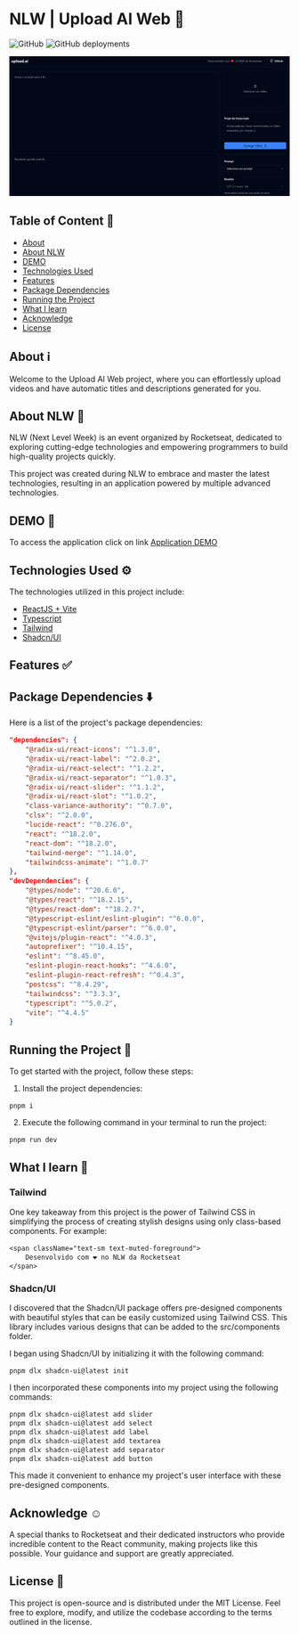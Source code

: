 # NLW | Upload AI Web 🚀

![GitHub](https://img.shields.io/github/license/Matheus1714/nlw-upload-ai)
![GitHub deployments](https://img.shields.io/github/deployments/matheus1714/nlw-upload-ai/production)

![banner-font](.github/banner-font.png)


## Table of Content 📜
<!--ts-->
   * [About](#about-ℹ️)
   * [About NLW](#about-nlw-🚀)
   * [DEMO](#demo-🚀)
   * [Technologies Used](#technologies-used-⚙️)
   * [Features](#features-✅)
   * [Package Dependencies](#package-dependencies-⬇️)
   * [Running the Project](#running-the-project-🏃)
   * [What I learn](#what-i-learn-📝)
   * [Acknowledge](#acknowledge-☺️)
   * [License](#license-📖)
<!--te-->

## About ℹ️

Welcome to the Upload AI Web project, where you can effortlessly upload videos and have automatic titles and descriptions generated for you.

## About NLW 🚀

NLW (Next Level Week) is an event organized by Rocketseat, dedicated to exploring cutting-edge technologies and empowering programmers to build high-quality projects quickly.

This project was created during NLW to embrace and master the latest technologies, resulting in an application powered by multiple advanced technologies.


## DEMO 🚀

To access the application click on link [Application DEMO](https://nlw-upload-ai.vercel.app/)

## Technologies Used ⚙️

The technologies utilized in this project include:

* [ReactJS + Vite](https://vitejs.dev/)
* [Typescript](https://www.typescriptlang.org/)
* [Tailwind](https://tailwindcss.com/)
* [Shadcn/UI](https://ui.shadcn.com/)

## Features ✅

## Package Dependencies ⬇️

Here is a list of the project's package dependencies:

```json
"dependencies": {
    "@radix-ui/react-icons": "^1.3.0",
    "@radix-ui/react-label": "^2.0.2",
    "@radix-ui/react-select": "^1.2.2",
    "@radix-ui/react-separator": "^1.0.3",
    "@radix-ui/react-slider": "^1.1.2",
    "@radix-ui/react-slot": "^1.0.2",
    "class-variance-authority": "^0.7.0",
    "clsx": "^2.0.0",
    "lucide-react": "^0.276.0",
    "react": "^18.2.0",
    "react-dom": "^18.2.0",
    "tailwind-merge": "^1.14.0",
    "tailwindcss-animate": "^1.0.7"
},
"devDependencies": {
    "@types/node": "^20.6.0",
    "@types/react": "^18.2.15",
    "@types/react-dom": "^18.2.7",
    "@typescript-eslint/eslint-plugin": "^6.0.0",
    "@typescript-eslint/parser": "^6.0.0",
    "@vitejs/plugin-react": "^4.0.3",
    "autoprefixer": "^10.4.15",
    "eslint": "^8.45.0",
    "eslint-plugin-react-hooks": "^4.6.0",
    "eslint-plugin-react-refresh": "^0.4.3",
    "postcss": "^8.4.29",
    "tailwindcss": "^3.3.3",
    "typescript": "^5.0.2",
    "vite": "^4.4.5"
}
```


## Running the Project 🏃

To get started with the project, follow these steps:

1. Install the project dependencies:

```
pnpm i
```

2. Execute the following command in your terminal to run the project:

```
pnpm run dev
```


## What I learn 📝

### Tailwind

One key takeaway from this project is the power of Tailwind CSS in simplifying the process of creating stylish designs using only class-based components. For example:

```tsx
<span className="text-sm text-muted-foreground">
    Desenvolvido com ❤️ no NLW da Rocketseat
</span>
```

### Shadcn/UI

I discovered that the Shadcn/UI package offers pre-designed components with beautiful styles that can be easily customized using Tailwind CSS. This library includes various designs that can be added to the src/components folder.

I began using Shadcn/UI by initializing it with the following command:

```shell
pnpm dlx shadcn-ui@latest init
```

I then incorporated these components into my project using the following commands:

```shell
pnpm dlx shadcn-ui@latest add slider
pnpm dlx shadcn-ui@latest add select
pnpm dlx shadcn-ui@latest add label
pnpm dlx shadcn-ui@latest add textarea
pnpm dlx shadcn-ui@latest add separator
pnpm dlx shadcn-ui@latest add button
```

This made it convenient to enhance my project's user interface with these pre-designed components.

## Acknowledge ☺️

A special thanks to Rocketseat and their dedicated instructors who provide incredible content to the React community, making projects like this possible. Your guidance and support are greatly appreciated.

## License 📖

This project is open-source and is distributed under the MIT License. Feel free to explore, modify, and utilize the codebase according to the terms outlined in the license.